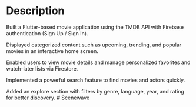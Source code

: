 # Description 



Built a Flutter-based movie application using the TMDB API with Firebase authentication (Sign Up / Sign In).


Displayed categorized content such as upcoming, trending, and popular movies in an interactive home screen.

Enabled users to view movie details and manage personalized favorites and watch-later lists via Firestore.

Implemented a powerful search feature to find movies and actors quickly.

Added an explore section with filters by genre, language, year, and rating for better discovery.
#   S c e n e w a v e 



 
 
